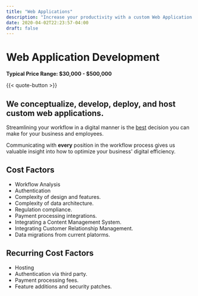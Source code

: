 ```yaml
---
title: "Web Applications"
description: "Increase your productivity with a custom Web Application made by Digital Masterpiece."
date: 2020-04-02T22:23:57-04:00
draft: false
---
```


# Web Application Development

**Typical Price Range: $30,000 - $500,000**

{{< quote-button >}}

## We conceptualize, develop, deploy, and host custom web applications.

Streamlining your workflow in a digital manner is the [best](https://digitalmarketinginstitute.com/en-us/blog/what-is-the-cost-of-not-going-digital-for-a-business) decision you can make for your business and employees.

Communicating with **every** position in the workflow process gives us valuable insight into how to optimize your business' digital efficiency.

## Cost Factors

- Workflow Analysis
- Authentication
- Complexity of design and features.
- Complexity of data architecture.
- Regulation compliance.
- Payment processing integrations.
- Integrating a Content Management System.
- Integrating Customer Relationship Management.
- Data migrations from current platorms.


## Recurring Cost Factors

- Hosting
- Authentication via third party.
- Payment processing fees.
- Feature additions and security patches.